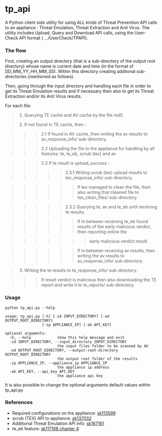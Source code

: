 # tp_api
A Python client side utility for using ALL kinds of Threat Prevention API calls to an appliance :
Threat Emulation, Threat Extraction and Anti Virus.
The utility includes Upload, Query and Download API calls, using the User-Check API format ( …/UserCheck/TPAPI).

### The flow
First, creating an output directory (that is a sub-directory of the output root directory) whose
name is current date and time (in the format of DD_MM_YY_HH_MM_SS). Within this directory creating
additonal sub-directories (mentioned as follows).


Then, going through the input directory and handling each file in order to get its Threat Emulation 
 results and if necessary then also to get its Threat Extraction and/or its Anti Virus results.

For each file:

> 1. Querying TE cache and AV cache by the file md5.

> 2. If not found in TE cache, then :
        
>>> 2.1 If found in AV cache, then writing the av results to av_response_info/ sub-directory.

>>> 2.2 Uploading the file to the appliance for handling by all features:  te, te_eb, scrub (tex) and av

>>> 2.3 If te result is upload_success :

>>>>> 2.3.1 Writing scrub (tex) upload results to tex_response_info/ sub-directory.

>>>>>> If tex managed to clean the file, then also writing that cleaned file to tex_clean_files/ sub-directory.

>>>>> 2.3.2 Querying te, av and te_eb until receiving te results.

>>>>>> If in between receiving te_eb found results of the early malicious verdict, then reporting online the

>>>>>>> early malicious verdict result.

>>>>>> If in between receiving av results, then writing the av results to av_response_info/ sub-directory.

> 3. Writing the te results to te_response_info/ sub-directory.

>>> If result verdict is malicious then also downloading the TE report and write it to te_reports/ sub-directory.

    
### Usage
~~~~
python tp_api.py --help

usage: tp_api.py [-h] [-id INPUT_DIRECTORY] [-od OUTPUT_ROOT_DIRECTORY]
                 [-ip APPLIANCE_IP] [-ak API_KEY]

optional arguments:
  -h, --help            show this help message and exit
  -id INPUT_DIRECTORY, --input_directory INPUT_DIRECTORY
                        the input files folder to be scanned by AV
  -od OUTPUT_ROOT_DIRECTORY, --output-root-directory OUTPUT_ROOT_DIRECTORY
                        the output root folder of the results
  -ip APPLIANCE_IP, --appliance_ip APPLIANCE_IP
                        the appliance ip address
  -ak API_KEY, --api_key API_KEY
                        the appliance api key
~~~~
It is also possible to change the optional arguments default values within tp_api.py

### References
* Required configurations on the appliance: [sk113599](https://supportcenter.checkpoint.com/supportcenter/portal?eventSubmit_doGoviewsolutiondetails=&solutionid=sk113599)
* scrub (TEX) API to appliance: [sk137032](https://supportcenter.checkpoint.com/supportcenter/portal?eventSubmit_doGoviewsolutiondetails=&solutionid=sk137032&partition=General&product=Threat)
* Additional Threat Emulation API info: [sk167161](https://supportcenter.checkpoint.com/supportcenter/portal?eventSubmit_doGoviewsolutiondetails=&solutionid=sk167161)
* te_eb feature: [sk117168 chapter 4](https://supportcenter.checkpoint.com/supportcenter/portal?eventSubmit_doGoviewsolutiondetails=&solutionid=sk117168#New%20Public%20API%20Interface)

